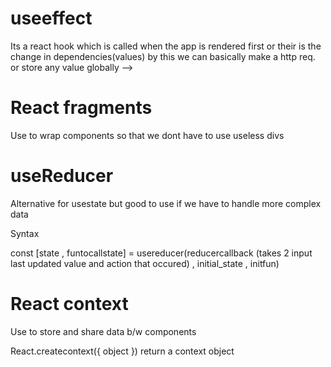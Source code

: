 # useeffect

Its a react hook which is called when the app is rendered first or their is the change in dependencies(values)
by this we can basically make a http req. or store any value globally -->


# React fragments

Use to wrap components so that we dont have to use useless divs


# useReducer
 
 Alternative for usestate but good to use if we have to handle more complex data

Syntax

 const [state , funtocallstate] = usereducer(reducercallback (takes 2 input last updated value and action that occured) , initial_state , initfun)


# React context

Use to store and share data b/w components

React.createcontext({ object }) return a context object


